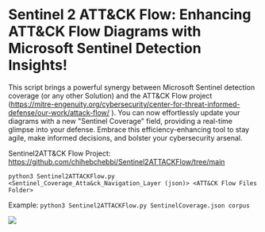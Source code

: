 # Sentinel 2 ATT&CK Flow: Enhancing ATT&CK Flow Diagrams with Microsoft Sentinel Detection Insights! 

This script brings a powerful synergy between Microsoft Sentinel detection coverage (or any other Solution) and the ATT&CK Flow project (https://mitre-engenuity.org/cybersecurity/center-for-threat-informed-defense/our-work/attack-flow/ ). You can now effortlessly update your diagrams with a new "Sentinel Coverage" field, providing a real-time glimpse into your defense. Embrace this efficiency-enhancing tool to stay agile, make informed decisions, and bolster your cybersecurity arsenal.

Sentinel2ATT&CK Flow Project:  https://github.com/chihebchebbi/Sentinel2ATTACKFlow/tree/main

`python3 Sentinel2ATTACKFlow.py <Sentinel_Coverage_Atta&ck_Navigation_Layer (json)> <ATT&CK Flow Files Folder>`

Example: 
`python3 Sentinel2ATTACKFlow.py SentinelCoverage.json corpus`

![](https://i.imgur.com/F1g1T1g.png)
